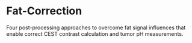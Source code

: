 # Fat-Correction
Four post-processing approaches to overcome fat signal influences that enable correct CEST contrast calculation and tumor pH measurements.

